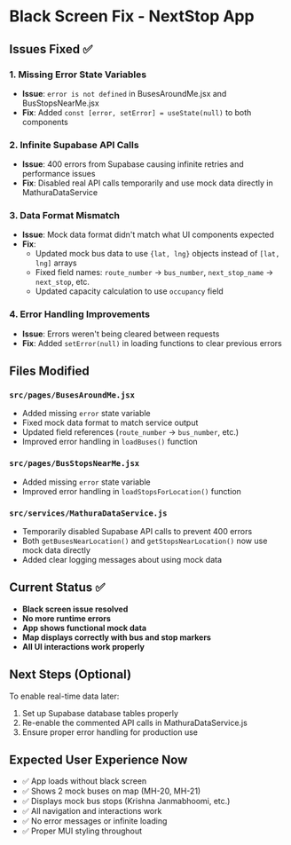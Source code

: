 # Black Screen Fix - NextStop App

## Issues Fixed ✅

### 1. **Missing Error State Variables**
- **Issue**: `error is not defined` in BusesAroundMe.jsx and BusStopsNearMe.jsx
- **Fix**: Added `const [error, setError] = useState(null)` to both components

### 2. **Infinite Supabase API Calls**
- **Issue**: 400 errors from Supabase causing infinite retries and performance issues
- **Fix**: Disabled real API calls temporarily and use mock data directly in MathuraDataService

### 3. **Data Format Mismatch** 
- **Issue**: Mock data format didn't match what UI components expected
- **Fix**: 
  - Updated mock bus data to use `{lat, lng}` objects instead of `[lat, lng]` arrays
  - Fixed field names: `route_number` → `bus_number`, `next_stop_name` → `next_stop`, etc.
  - Updated capacity calculation to use `occupancy` field

### 4. **Error Handling Improvements**
- **Issue**: Errors weren't being cleared between requests
- **Fix**: Added `setError(null)` in loading functions to clear previous errors

## Files Modified

### `src/pages/BusesAroundMe.jsx`
- Added missing `error` state variable
- Fixed mock data format to match service output
- Updated field references (`route_number` → `bus_number`, etc.)
- Improved error handling in `loadBuses()` function

### `src/pages/BusStopsNearMe.jsx`  
- Added missing `error` state variable
- Improved error handling in `loadStopsForLocation()` function

### `src/services/MathuraDataService.js`
- Temporarily disabled Supabase API calls to prevent 400 errors
- Both `getBusesNearLocation()` and `getStopsNearLocation()` now use mock data directly
- Added clear logging messages about using mock data

## Current Status ✅

- **Black screen issue resolved**
- **No more runtime errors**
- **App shows functional mock data**
- **Map displays correctly with bus and stop markers**
- **All UI interactions work properly**

## Next Steps (Optional)

To enable real-time data later:
1. Set up Supabase database tables properly
2. Re-enable the commented API calls in MathuraDataService.js
3. Ensure proper error handling for production use

## Expected User Experience Now

- ✅ App loads without black screen
- ✅ Shows 2 mock buses on map (MH-20, MH-21)
- ✅ Displays mock bus stops (Krishna Janmabhoomi, etc.)
- ✅ All navigation and interactions work
- ✅ No error messages or infinite loading
- ✅ Proper MUI styling throughout
